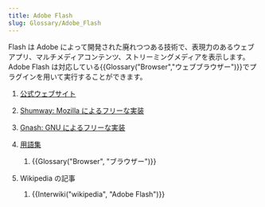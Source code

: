 ```yaml
---
title: Adobe Flash
slug: Glossary/Adobe_Flash
---
```


Flash は Adobe によって開発された廃れつつある技術で、表現力のあるウェブアプリ、マルチメディアコンテンツ、ストリーミングメディアを表示します。 Adobe Flash は対応している{{Glossary("Browser","ウェブブラウザー")}}でプラグインを用いて実行することができます。

1. [公式ウェブサイト](https://www.adobe.com/products/flashruntimes.html)
2. [Shumway: Mozilla によるフリーな実装](https://mozilla.github.io/shumway/)
3. [Gnash: GNU によるフリーな実装](http://gnashdev.org/)
4. [用語集](/ja/docs/Glossary)

    1. {{Glossary("Browser", "ブラウザー")}}

5. Wikipedia の記事

    1. {{Interwiki("wikipedia", "Adobe Flash")}}
